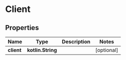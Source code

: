 
# Client

## Properties
Name | Type | Description | Notes
------------ | ------------- | ------------- | -------------
**client** | **kotlin.String** |  |  [optional]



